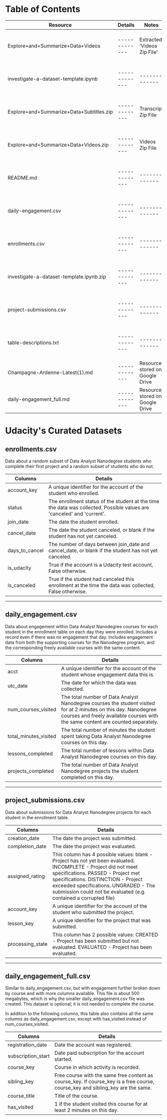 # Table of Contents

Resource | Details | Notes  | Link
------------ | ------------- | ------------- | -------------
Explore+and+Summarize+Data+Videos | ------------- | Extracted 'Videos Zip File' | -------------
investigate-a-dataset-template.ipynb | ------------- | ------------- | -------------
Explore+and+Summarize+Data+Subtitles.zip | ------------- | Transcript Zip File | -------------
Explore+and+Summarize+Data+Videos.zip | ------------- | Videos Zip File | -------------
README.md | ------------- | ------------- | -------------
daily-engagement.csv | ------------- | ------------- | -------------
enrollments.csv | ------------- | ------------- | -------------
investigate-a-dataset-template.ipynb.zip | ------------- | ------------- | -------------
project-submissions.csv | ------------- | ------------- | -------------
table-descriptions.txt | ------------- | ------------- | -------------
Champagne-Ardenne-Latest(1).md | ------------- | Resource stored on Google Drive | [Link](https://drive.google.com/file/d/1ILbUd_DphX4QB8pRgDhuXfrAI9q1NnJO/view?usp=sharing)
daily-engagement_full.md | ------------- | Resource stored on Google Drive | [Link](https://drive.google.com/file/d/1tyghOGHBOPu266Db0xjbM-Kd-1RwvQfg/view?usp=sharing)

# Udacity's Curated Datasets

## enrollments.csv

Data about a random subset of Data Analyst Nanodegree students who complete their first project and a random subset of students who do not.

Columns | Details
------------ | -------------
account_key | A unique identifier for the account of the student who enrolled.
status | The enrollment status of the student at the time the data was collected. Possible values are 'canceled' and 'current'.
join_date | The date the student enrolled.
cancel_date | The date the student canceled, or blank if the student has not yet canceled.
days_to_cancel | The number of days between join_date and cancel_date, or blank if the student has not yet canceled.
is_udacity | True if the account is a Udacity test account, False otherwise.
is_canceled | True if the student had canceled this enrollment at the time the data was collected, False otherwise.

-------------------------------------------------------------------------------
## daily_engagement.csv

Data about engagement within Data Analyst Nanodegree courses for each student in the enrollment table on each day they were enrolled. Includes a record even if there was no engagement that day. Includes engagement data from both the supporting courses for the Nanodegree program, and the corresponding freely available courses with the same content.

Columns | Details
------------ | -------------
acct | A unique identifier for the account of the student whose engagement data this is.
utc_date | The date for which the data was collected.
num_courses_visited | The total number of Data Analyst Nanodegree courses the student visited for at 2 minutes on this day. Nanodegree courses and freely available courses with the same content are counted separately.
total_minutes_visited | The total number of minutes the student spent taking Data Analyst Nanodegree courses on this day.
lessons_completed | The total number of lessons within Data Analyst Nanodegree courses on this day.
projects_completed | The total number of Data Analyst Nanodegree projects the student completed on this day.

-------------------------------------------------------------------------------
## project_submissions.csv

Data about submissions for Data Analyst Nanodegree projects for each student in the enrollment table.

Columns | Details
------------ | -------------
creation_date | The date the project was submitted.
completion_date | The date the project was evaluated.
assigned_rating | This column has 4 possible values: blank - Project has not yet been evaluated. INCOMPLETE - Project did not meet specifications. PASSED - Project met specifications. DISTINCTION - Project exceeded specifications. UNGRADED - The submission could not be evaluated (e.g. contained a corrupted file)
account_key | A unique identifier for the account of the student who submitted the project.
lesson_key | A unique identifier for the project that was submitted.
processing_state | This column has 2 possible values: CREATED - Project has been submitted but not evaluated. EVALUATED - Project has been evaluated.

-------------------------------------------------------------------------------
## daily_engagement_full.csv

Similar to daily_engagement.csv, but with engagement further broken down by course and with more columns available. This file is about 500 megabytes, which is why the smaller daily_engagement.csv file was created. This dataset is optional; it is not needed to complete the course. 

In addition to the following columns, this table also contains all the same columns as daily_engagement.csv, except with has_visited instead of num_courses_visited.

Columns | Details
------------ | -------------
registration_date | Date the account was registered.
subscription_start | Date paid subscription for the account started.
course_key | Course in which activity is recorded.
sibling_key | Free course with the same free content as course_key. If course_key is a free course, course_key and sibling_key are the same.
course_title | Title of the course.
has_visited | 1 if the student visited this course for at least 2 minutes on this day.
